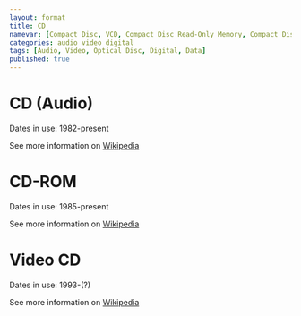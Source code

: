 ```yaml
---
layout: format
title: CD
namevar: [Compact Disc, VCD, Compact Disc Read-Only Memory, Compact Disc Digital Video]
categories: audio video digital
tags: [Audio, Video, Optical Disc, Digital, Data]
published: true
---
```


# CD (Audio)

Dates in use: 1982-present

See more information on [Wikipedia](https://en.wikipedia.org/wiki/Compact_disc)

# CD-ROM

Dates in use: 1985-present

See more information on [Wikipedia](https://en.wikipedia.org/wiki/CD-ROM)

# Video CD

Dates in use: 1993-(?)

See more information on [Wikipedia](https://en.wikipedia.org/wiki/Video_CD)
